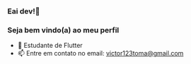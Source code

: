 ### Eai dev!👋
### Seja bem vindo(a) ao meu perfil




- 🌱 Estudante de Flutter
- 📫 Entre em contato no email: victor123toma@gmail.com
